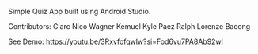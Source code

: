Simple Quiz App built using Android Studio.

Contributors:
Clarc Nico Wagner
Kemuel Kyle Paez
Ralph Lorenze Bacong

See Demo: https://youtu.be/3Rxvfofqwlw?si=Fod6vu7PA8Ab92wl
